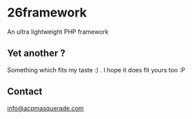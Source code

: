 26framework
===========

An ultra lightweight PHP framework

Yet another ?
-----------

Something which fits my taste :) . I hope it does fit yours too :P 

Contact
-----------
info@acpmasquerade.com
